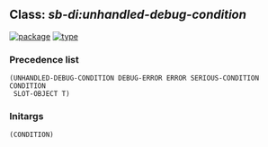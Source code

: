 ## Class: ***sb-di:unhandled-debug-condition***
[![package](https://img.shields.io/badge/Package-SB--DI-5f9ea0.svg?style=social&colorA=999999)](../) [![type](https://img.shields.io/badge/Type-Class-5f9ea0.svg?style=social&colorA=999999)](../#class) 
### Precedence list
```
(UNHANDLED-DEBUG-CONDITION DEBUG-ERROR ERROR SERIOUS-CONDITION CONDITION
 SLOT-OBJECT T)
```
### Initargs
```
(CONDITION)
```
